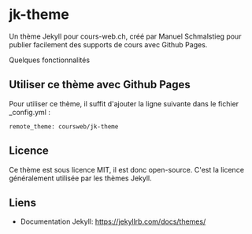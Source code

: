 # jk-theme

Un thème Jekyll pour cours-web.ch, créé par Manuel Schmalstieg pour publier facilement des supports de cours avec Github Pages.

Quelques fonctionnalités

## Utiliser ce thème avec Github Pages

Pour utiliser ce thème, il suffit d'ajouter la ligne suivante dans le fichier _config.yml :

```
remote_theme: coursweb/jk-theme
```

## Licence

Ce thème est sous licence MIT, il est donc open-source. C'est la licence généralement utilisée par les thèmes Jekyll.

## Liens

- Documentation Jekyll: https://jekyllrb.com/docs/themes/
